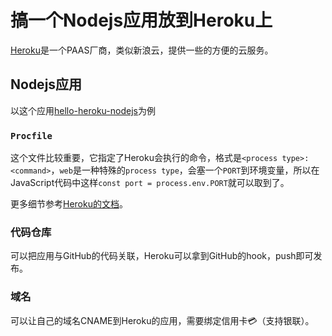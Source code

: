 # 搞一个Nodejs应用放到Heroku上

[Heroku](https://www.heroku.com/)是一个PAAS厂商，类似新浪云，提供一些的方便的云服务。

## Nodejs应用

以这个应用[hello-heroku-nodejs](https://github.com/cbdyzj/hello-heroku-nodejs)为例

### `Procfile`

这个文件比较重要，它指定了Heroku会执行的命令，格式是`<process type>: <command>`，`web`是一种特殊的`process type`，会塞一个`PORT`到环境变量，所以在JavaScript代码中这样`const port = process.env.PORT`就可以取到了。

更多细节参考[Heroku的文档](https://devcenter.heroku.com/articles/procfile)。

### 代码仓库

可以把应用与GitHub的代码关联，Heroku可以拿到GitHub的hook，push即可发布。

### 域名

可以让自己的域名CNAME到Heroku的应用，需要绑定信用卡💳（支持银联）。


